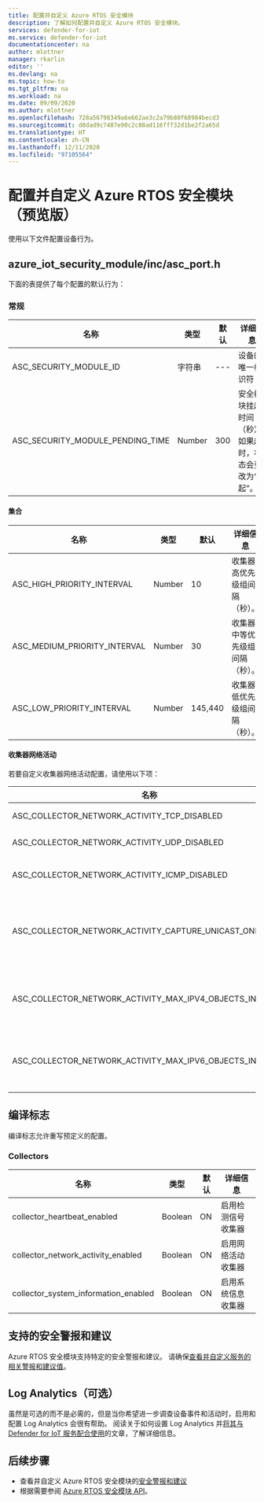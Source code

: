 ```yaml
---
title: 配置并自定义 Azure RTOS 安全模块
description: 了解如何配置并自定义 Azure RTOS 安全模块。
services: defender-for-iot
ms.service: defender-for-iot
documentationcenter: na
author: mlottner
manager: rkarlin
editor: ''
ms.devlang: na
ms.topic: how-to
ms.tgt_pltfrm: na
ms.workload: na
ms.date: 09/09/2020
ms.author: mlottner
ms.openlocfilehash: 728a56798349a6e662ae3c2a79b80f68984becd3
ms.sourcegitcommit: d8dad9c7487e90c2c88ad116fff32d1be2f2a65d
ms.translationtype: HT
ms.contentlocale: zh-CN
ms.lasthandoff: 12/11/2020
ms.locfileid: "97105564"
---
```

# <a name="configure-and-customize-security-module-for-azure-rtos-preview"></a>配置并自定义 Azure RTOS 安全模块（预览版）

使用以下文件配置设备行为。

## <a name="azure_iot_security_moduleincasc_porth"></a>azure_iot_security_module/inc/asc_port.h

 下面的表提供了每个配置的默认行为： 

### <a name="general"></a>常规

| 名称 | 类型 | 默认 | 详细信息 |
| - | - | - | - |
| ASC_SECURITY_MODULE_ID | 字符串 | --- | 设备的唯一标识符  |
| ASC_SECURITY_MODULE_PENDING_TIME  | Number | 300 | 安全模块挂起时间（秒）。 如果超时，状态会更改为“挂起”。 |

#### <a name="collection"></a>集合

| 名称 | 类型 | 默认 | 详细信息 |
| - | - | - | - |
| ASC_HIGH_PRIORITY_INTERVAL | Number | 10 | 收集器高优先级组间隔（秒）。 |
| ASC_MEDIUM_PRIORITY_INTERVAL | Number | 30 | 收集器中等优先级组间隔（秒）。 |
| ASC_LOW_PRIORITY_INTERVAL | Number | 145,440  | 收集器低优先级组间隔（秒）。 |

#### <a name="collector-network-activity"></a>收集器网络活动

若要自定义收集器网络活动配置，请使用以下项：

| 名称 | 类型 | 默认 | 详细信息 |
| - | - | - | - |
| ASC_COLLECTOR_NETWORK_ACTIVITY_TCP_DISABLED | Boolean | false | 筛选 `TCP` 网络活动 |
| ASC_COLLECTOR_NETWORK_ACTIVITY_UDP_DISABLED | Boolean | false | 筛选 `UDP` 网络活动事件 |
| ASC_COLLECTOR_NETWORK_ACTIVITY_ICMP_DISABLED | Boolean | false | 筛选 `ICMP` 网络活动事件 |
| ASC_COLLECTOR_NETWORK_ACTIVITY_CAPTURE_UNICAST_ONLY | 布尔 | 是 | 仅捕获单播传入数据包，设置为“false”时也捕获广播和多播 |
| ASC_COLLECTOR_NETWORK_ACTIVITY_MAX_IPV4_OBJECTS_IN_CACHE | Number | 64 | 要存储在内存中的 IPv4 网络事件的最大数目 |
| ASC_COLLECTOR_NETWORK_ACTIVITY_MAX_IPV6_OBJECTS_IN_CACHE | Number | 64  | 要存储在内存中的 IPv6 网络事件的最大数目 |


## <a name="compile-flags"></a>编译标志
编译标志允许重写预定义的配置。

### <a name="collectors"></a>Collectors
| 名称 | 类型 | 默认 | 详细信息 |
| - | - | - | - |
| collector_heartbeat_enabled | Boolean | ON | 启用检测信号收集器 |
| collector_network_activity_enabled | Boolean | ON | 启用网络活动收集器 |
| collector_system_information_enabled | Boolean | ON | 启用系统信息收集器 |

## <a name="supported-security-alerts-and-recommendations"></a>支持的安全警报和建议

Azure RTOS 安全模块支持特定的安全警报和建议。 请确保[查看并自定义服务的相关警报和建议值](concept-rtos-security-alerts-recommendations.md)。

## <a name="log-analytics-optional"></a>Log Analytics（可选）

虽然是可选的而不是必需的，但是当你希望进一步调查设备事件和活动时，启用和配置 Log Analytics 会很有帮助。 阅读关于如何设置 Log Analytics 并[将其与 Defender for IoT 服务配合使用](how-to-security-data-access.md#log-analytics)的文章，了解详细信息。 

## <a name="next-steps"></a>后续步骤

- 查看并自定义 Azure RTOS 安全模块的[安全警报和建议](concept-rtos-security-alerts-recommendations.md)
- 根据需要参阅 [Azure RTOS 安全模块 API](azure-rtos-security-module-api.md)。

